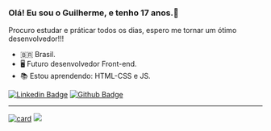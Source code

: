 ### Olá! Eu sou o Guilherme, e tenho 17 anos.👋

Procuro estudar e práticar todos os dias, espero me tornar um ótimo desenvolvedor!!!

-  🇧🇷 Brasil.
-  🖥️ Futuro desenvolvedor Front-end.
-  📚 Estou aprendendo: HTML-CSS e JS.

[![Linkedin Badge](https://img.shields.io/badge/-LinkedIn-blue?style=flat-square&logo=Linkedin&logoColor=white&link=https://www.linkedin.com/in/guilherme-augusto08/)](https://www.linkedin.com/in/guilherme-augusto08/)
[![Github Badge](https://img.shields.io/badge/-Github-000?style=flat-square&logo=Github&logoColor=white&link=https://https://github.com/guilherme-Santos08/)](https://github.com/guilherme-Santos08/)

---
<p align = "center">
  
[![card](https://github-readme-stats.vercel.app/api?username=guilherme-santos08&theme=dracula)](https://github.com/iuricode/)
<a href="https://github.com/Guilherme-Santos08"><img src="https://github-readme-stats.vercel.app/api/top-langs/?username=Guilherme-Santos08&layout=compact&theme=dracula"/></a> 
</p>











<!--



<p align="center">
  <img align="center" src="https://github-readme-stats.vercel.app/api?username=Guilherme-Santos08&show_icons=true&theme=dracula"> 
</p>

<p align="center">
  <img align="center" src="https://github-readme-stats.vercel.app/api/top-langs/?username=Guilherme-Santos08&layout=compact&theme=dracula"> 
</p>

<p align = "center">
  <a href="https://github.com/felipesantos10"><img src="https://github-readme-stats.vercel.app/api?username=Guilherme-Santos08&show_icons=true&theme=dracula&include_all_commits=true&count_private=true" alt="Guilherme-Santos08"/></a>
  <a href="https://github.com/Guilherme-Santos08"><img src="https://github-readme-stats.vercel.app/api/top-langs/?username=Guilherme-Santos08&layout=compact&theme=dracula"/></a> 
</p> 
  



:man_student: Acabei o ensino médio, em 2021 pretendo cursar análise e desenvolvimento de sistemas

**Guilherme-Santos08/Guilherme-Santos08** is a ✨ _special_ ✨ repository because its `README.md` (this file) appears on your GitHub profile.
Here are some ideas to get you started:
[![card](https://github-readme-stats.vercel.app/api?username=guilherme-santos08&theme=dracula)](https://github.com/iuricode/)
- 🔭 I’m currently working on ...
- 🌱 I’m currently learning ...
- 👯 I’m looking to collaborate on ...
- 🤔 I’m looking for help with ...
- 💬 Ask me about ...
- 📫 How to reach me: ...
- 😄 Pronouns: ...
- ⚡ Fun fact: ...

-  📜 Estou desenvolvendor meu site [Site](https://dzscript.netlify.app/index.html)
-  

-->
